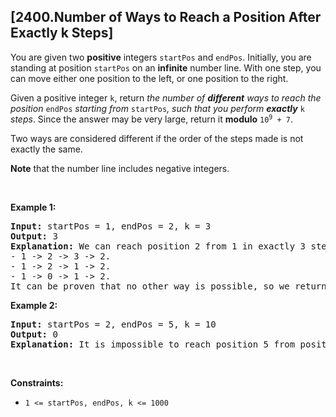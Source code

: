## [2400.Number of Ways to Reach a Position After Exactly k Steps]
<p>You are given two <strong>positive</strong> integers <code>startPos</code> and <code>endPos</code>. Initially, you are standing at position <code>startPos</code> on an <strong>infinite</strong> number line. With one step, you can move either one position to the left, or one position to the right.</p>

<p>Given a positive integer <code>k</code>, return <em>the number of <strong>different</strong> ways to reach the position </em><code>endPos</code><em> starting from </em><code>startPos</code><em>, such that you perform <strong>exactly</strong> </em><code>k</code><em> steps</em>. Since the answer may be very large, return it <strong>modulo</strong> <code>10<sup>9</sup> + 7</code>.</p>

<p>Two ways are considered different if the order of the steps made is not exactly the same.</p>

<p><strong>Note</strong> that the number line includes negative integers.</p>

<p>&nbsp;</p>
<p><strong class="example">Example 1:</strong></p>

<pre>
<strong>Input:</strong> startPos = 1, endPos = 2, k = 3
<strong>Output:</strong> 3
<strong>Explanation:</strong> We can reach position 2 from 1 in exactly 3 steps in three ways:
- 1 -&gt; 2 -&gt; 3 -&gt; 2.
- 1 -&gt; 2 -&gt; 1 -&gt; 2.
- 1 -&gt; 0 -&gt; 1 -&gt; 2.
It can be proven that no other way is possible, so we return 3.</pre>

<p><strong class="example">Example 2:</strong></p>

<pre>
<strong>Input:</strong> startPos = 2, endPos = 5, k = 10
<strong>Output:</strong> 0
<strong>Explanation:</strong> It is impossible to reach position 5 from position 2 in exactly 10 steps.
</pre>

<p>&nbsp;</p>
<p><strong>Constraints:</strong></p>

<ul>
	<li><code>1 &lt;= startPos, endPos, k &lt;= 1000</code></li>
</ul>
